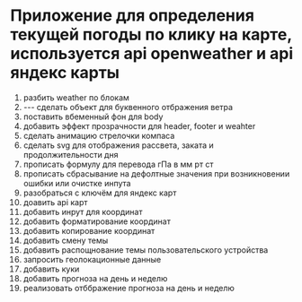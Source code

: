 # Приложение для определения текущей погоды по клику на карте, используется api openweather и api яндекс карты

1. разбить weather по блокам
2. --- сделать объект для буквенного отбражения ветра
3. поставить вбеменный фон для body
4. добавить эффект прозрачности для header, footer и weahter
5. сделать анимацию стрелочки компаса
6. сделать svg для отображения рассвета, заката и продолжительности дня
7. прописать формулу для перевода гПа в мм рт ст
8. прописать сбрасывание на дефолтные значения при возникновении ошибки или очистке инпута
9. разобраться с ключём для яндекс карт
10. доавить api карт
11. добавить инрут для координат
12. добавить форматирование координат
13. добавить копирование координат
14. добавить смену темы
15. добавить распощнование темы пользовательского устройства
16. запросить геолокационные данные
17. добавить куки
18. добавить прогноза на день и неделю
19. реализовать отббражение прогноза на день и неделю
